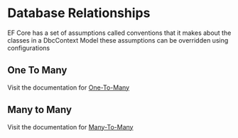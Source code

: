 # Database Relationships

EF Core has a set of assumptions called conventions that it makes about the classes in a DbcContext Model these assumptions can be overridden using configurations


## One To Many

Visit the documentation for [One-To-Many](https://github.com/egonzalezt/EFCORE5-Learning/blob/d6b7721cb4c1e8fc399bb5dc8302b6486a755fdb/DbRelationships/OneToMany.md)

## Many to Many 

Visit the documentation for [Many-To-Many](https://github.com/egonzalezt/EFCORE5-Learning/blob/d6b7721cb4c1e8fc399bb5dc8302b6486a755fdb/DbRelationships/ManyToMany.md)
